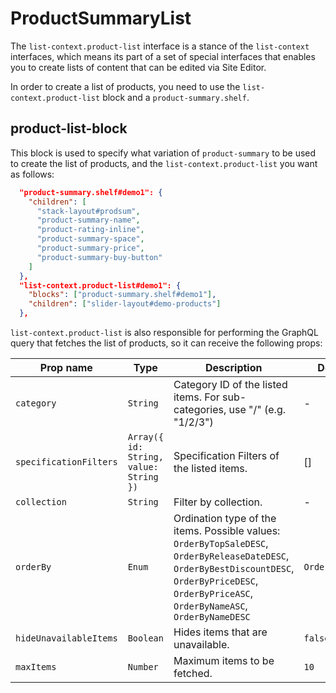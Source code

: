 # ProductSummaryList

The `list-context.product-list` interface is a stance of the `list-context` interfaces, which means its part of a set of special interfaces that enables you to create lists of content that can be edited via Site Editor.

In order to create a list of products, you need to use the `list-context.product-list` block and a `product-summary.shelf`.

## product-list-block

This block is used to specify what variation of `product-summary` to be used to create the list of products, and the `list-context.product-list` you want as follows:

```json
  "product-summary.shelf#demo1": {
    "children": [
      "stack-layout#prodsum",
      "product-summary-name",
      "product-rating-inline",
      "product-summary-space",
      "product-summary-price",
      "product-summary-buy-button"
    ]
  },
  "list-context.product-list#demo1": {
    "blocks": ["product-summary.shelf#demo1"],
    "children": ["slider-layout#demo-products"]
  },
```

`list-context.product-list` is also responsible for performing the GraphQL query that fetches the list of products, so it can receive the following props:

| Prop name              | Type                                   | Description                                                                                                                                                                                                                               | Default value |
| ---------------------- | -------------------------------------- | ----------------------------------------------------------------------------------------------------------------------------------------------------------------------------------------------------------------------------------------- | ------------- |
| `category`             | `String`                               | Category ID of the listed items. For sub-categories, use "/" (e.g. "1/2/3")                                                                                                                                                               | -             |
| `specificationFilters` | `Array({ id: String, value: String })` | Specification Filters of the listed items.                                                                                                                                                                                                | []            |
| `collection`           | `String`                               | Filter by collection.                                                                                                                                                                                                                     | -             |
| `orderBy`              | `Enum`                                 | Ordination type of the items. Possible values: `OrderByTopSaleDESC`, `OrderByReleaseDateDESC`, `OrderByBestDiscountDESC`, `OrderByPriceDESC`, `OrderByPriceASC`, `OrderByNameASC`, `OrderByNameDESC` | `OrderByTopSaleDESC`          |
| `hideUnavailableItems` | `Boolean`                              | Hides items that are unavailable.                                                                                                                                                                                                         | `false`       |
| `maxItems` | `Number`                              | Maximum items to be fetched.                                                                                                                                                                                                         | `10`       |
